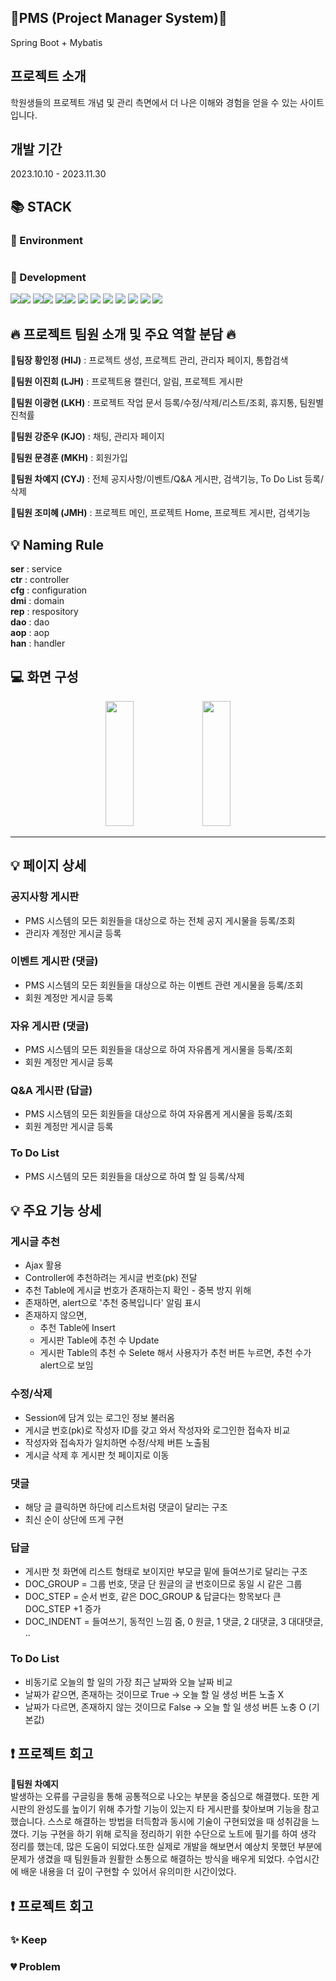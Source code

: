 <div align=left><h2>🚩PMS (Project Manager System)🚩</h2></div>
Spring Boot + Mybatis

<div align=left><h2>프로젝트 소개</h2></div>
학원생들의 프로젝트 개념 및 관리 측면에서 더 나은 이해와 경험을 얻을 수 있는 사이트입니다.

<div align=left><h2>개발 기간</h2></div>
2023.10.10 - 2023.11.30

<div align=left><h2>📚 STACK</h2></div>

<div align=left><h3>📕 Environment</h3></div>

<div>
  <img src="">
</div>

<div align=left><h3>📗 Development</h3></div>
<div>
  <img src="https://img.shields.io/badge/java-007396?style=for-the-badge&logo=java&logoColor=white"><img src="https://img.shields.io/badge/11-515151?style=for-the-badge">
  <img src="https://img.shields.io/badge/springboot-6DB33F?style=for-the-badge&logo=Spring Boot&logoColor=white"><img src="https://img.shields.io/badge/3.2.0-515151?style=for-the-badge">
  <img src="https://img.shields.io/badge/gradle-02303A?style=for-the-badge&logo=gradle&logoColor=white"><img src="https://img.shields.io/badge/8.5-515151?style=for-the-badge">
  <img src="https://img.shields.io/badge/css-1572B6?style=for-the-badge&logo=css3&logoColor=white"> 
  <img src="https://img.shields.io/badge/javascript-F7DF1E?style=for-the-badge&logo=javascript&logoColor=black"> 
  <img src="https://img.shields.io/badge/jquery-0769AD?style=for-the-badge&logo=jquery&logoColor=white">
  <img src="https://img.shields.io/badge/oracle-F80000?style=for-the-badge&logo=oracle&logoColor=white">
  <img src="https://img.shields.io/badge/jsp-E6700C?style=for-the-badge&logo=jsp&logoColor=white">
  <img src="https://img.shields.io/badge/mybatis-251C1D?style=for-the-badge&logo=mybatis&logoColor=white">
  <img src="https://img.shields.io/badge/bootstrap-7952B3?style=for-the-badge&logo=bootstrap&logoColor=white">
</div>

<div align=left><h2>🔥 프로젝트 팀원 소개 및 주요 역할 분담 🔥</h2></div>

**👑팀장 황인정 (HIJ)** : 프로젝트 생성, 프로젝트 관리, 관리자 페이지, 통합검색

**🐹팀원 이진희 (LJH)** : 프로젝트용 캘린더, 알림, 프로젝트 게시판

**🐹팀원 이광현 (LKH)** : 프로젝트 작업 문서 등록/수정/삭제/리스트/조회, 휴지통, 팀원별 진척률

**🐹팀원 강준우 (KJO)** : 채팅, 관리자 페이지 

**🐹팀원 문경훈 (MKH)** : 회원가입

**🐹팀원 차예지 (CYJ)** : 전체 공지사항/이벤트/Q&A 게시판, 검색기능, To Do List 등록/삭제

**🐹팀원 조미혜 (JMH)** : 프로젝트 메인, 프로젝트 Home, 프로젝트 게시판, 검색기능

<div align=left><h2>💡 Naming Rule</h2></div>

**ser** : service <br>
**ctr** : controller <br>
**cfg** : configuration <br>
**dmi** : domain <br>
**rep** : respository <br>
**dao** : dao <br>
**aop** : aop <br>
**han** : handler <br>

<div align=left><h2>💻 화면 구성</h2></div>

<div align=center>
    <img width="30%" height="200px" src=""/>
    <img width="30%" height="200px" src=""/>
    <div width="30%" height="200px"></div>
</div>
<hr>

<div align=left><h2>💡 페이지 상세 </h2></div>

### 공지사항 게시판
- PMS 시스템의 모든 회원들을 대상으로 하는 전체 공지 게시물을 등록/조회
- 관리자 계정만 게시글 등록
  
### 이벤트 게시판 (댓글)
- PMS 시스템의 모든 회원들을 대상으로 하는 이벤트 관련 게시물을 등록/조회
- 회원 계정만 게시글 등록

### 자유 게시판 (댓글)
- PMS 시스템의 모든 회원들을 대상으로 하여 자유롭게 게시물을 등록/조회
- 회원 계정만 게시글 등록

### Q&A 게시판 (답글)
- PMS 시스템의 모든 회원들을 대상으로 하여 자유롭게 게시물을 등록/조회
- 회원 계정만 게시글 등록

### To Do List
- PMS 시스템의 모든 회원들을 대상으로 하여 할 일 등록/삭제 

<div align=left><h2>💡 주요 기능 상세</h2></div>

### 게시글 추천 
- Ajax 활용
- Controller에 추천하려는 게시글 번호(pk) 전달
- 추천 Table에 게시글 번호가 존재하는지 확인 - 중복 방지 위해
- 존재하면, alert으로 '추천 중복입니다' 알림 표시
- 존재하지 않으면,
  - 추천 Table에 Insert
  - 게시판 Table에 추천 수 Update
  - 게시판 Table의 추천 수 Selete 해서 사용자가 추천 버튼 누르면, 추천 수가 alert으로 보임 

### 수정/삭제
- Session에 담겨 있는 로그인 정보 불러옴
- 게시글 번호(pk)로 작성자 ID를 갖고 와서 작성자와 로그인한 접속자 비교
- 작성자와 접속자가 일치하면 수정/삭제 버튼 노출됨
- 게시글 삭제 후 게시판 첫 페이지로 이동 

### 댓글
- 해당 글 클릭하면 하단에 리스트처럼 댓글이 달리는 구조
- 최신 순이 상단에 뜨게 구현

### 답글
- 게시판 첫 화면에 리스트 형태로 보이지만 부모글 밑에 들여쓰기로 달리는 구조
- DOC_GROUP  = 그룹 번호, 댓글 단 원글의 글 번호이므로 동일 시 같은 그룹
- DOC_STEP   = 순서 번호, 같은 DOC_GROUP & 답글다는 항목보다 큰 DOC_STEP +1 증가 
- DOC_INDENT = 들여쓰기, 동적인 느낌 줌, 0 원글, 1 댓글, 2 대댓글, 3 대대댓글, .. 

### To Do List
- 비동기로 오늘의 할 일의 가장 최근 날짜와 오늘 날짜 비교
- 날짜가 같으면, 존재하는 것이므로 True -> 오늘 할 일 생성 버튼 노출 X
- 날짜가 다르면, 존재하지 않는 것이므로 False -> 오늘 할 일 생성 버튼 노충 O (기본값)

<div align=left><h2>❗ 프로젝트 회고</h2></div>

**🐹팀원 차예지** <br> 
발생하는 오류를 구글링을 통해 공통적으로 나오는 부분을 중심으로 해결했다. 또한 게시판의 완성도를 높이기 위해 추가할 기능이 있는지 타 게시판를 찾아보며 기능을 참고했습니다. 스스로 해결하는 방법을 터득함과 동시에 기술이 구현되었을 때 성취감을 느꼈다. 기능 구현을 하기 위해 로직을 정리하기 위한 수단으로 노트에 필기를 하여 생각 정리를 했는데, 많은 도움이 되었다.또한 실제로 개발을 해보면서 예상치 못했던 부분에 문제가 생겼을 때 팀원들과 원활한 소통으로 해결하는 방식을 배우게 되었다. 수업시간에 배운 내용을 더 깊이 구현할 수 있어서 유의미한 시간이었다. 

<div align=left><h2>❗ 프로젝트 회고</h2></div>

### ✨ Keep

### 💔 Problem
